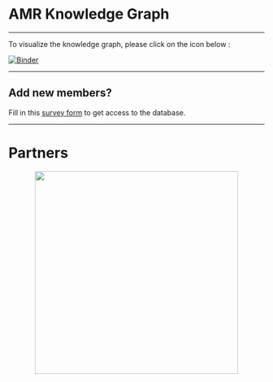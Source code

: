 # AMR Knowledge Graph  

----------

To visualize the knowledge graph, please click on the icon below :

[![Binder](https://mybinder.org/badge_logo.svg)](https://mybinder.org/v2/gh/ITeMP-temp/AMR-KG/main?urlpath=desktop)

----------

## Add new members?

Fill in this [survey form](https://forms.gle/nvv7GGBWE7uineg47) to get access to the database.

__________

# Partners
<p align="center">
    <img src="https://www.imi.europa.eu/sites/default/files/styles/facebook/public/projects/logos/IMI%20AMR%20Accelerator_logo.jpg?itok=ghj1Z1T0" width="400">
</p>
